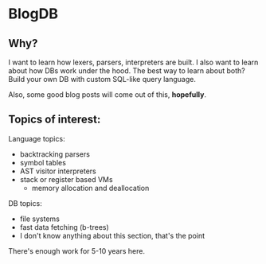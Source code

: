 BlogDB
======

Why?
----

I want to learn how lexers, parsers, interpreters are built. I also want to learn about how DBs work under the hood. The best way to learn about both? Build your own DB with custom SQL-like query language.

Also, some good blog posts will come out of this, **hopefully**.

Topics of interest:
-------------------

Language topics:

- backtracking parsers
- symbol tables
- AST visitor interpreters 
- stack or register based VMs
	- memory allocation and deallocation

DB topics:

- file systems
- fast data fetching (b-trees)
- I don't know anything about this section, that's the point

There's enough work for 5-10 years here.
